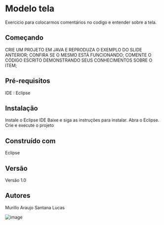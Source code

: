 # Modelo tela
Exercicio para colocarmos comentários no codigo e entender sobre a tela.

## Começando
CRIE UM PROJETO EM JAVA E REPRODUZA O EXEMPLO DO SLIDE ANTERIOR;
CONFIRA SE O MESMO ESTÁ FUNCIONANDO;
COMENTE O CÓDIGO ESCRITO DEMONSTRANDO SEUS CONHECIMENTOS SOBRE O ITEM;

## Pré-requisitos
IDE : Eclipse

## Instalação
Instale o Eclipse IDE 
Baixe e siga as instruções para instalar. 
Abra o Eclipse. 
Crie e execute o projeto

## Construído com
Eclipse

## Versão
Versão 1.0

## Autores
Murillo Araujo Santana Lucas

![image](https://github.com/user-attachments/assets/46ce6b3e-6f16-493b-b855-4864586506bf)
